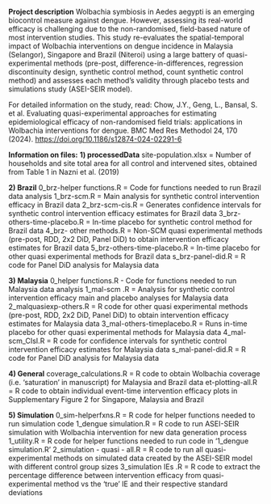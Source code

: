 **Project description**
Wolbachia symbiosis in Aedes aegypti is an emerging biocontrol measure against dengue. However, assessing its real-world efficacy is challenging due to the non-randomised, field-based nature of most intervention studies. This study re-evaluates the spatial-temporal impact of Wolbachia interventions on dengue incidence in Malaysia (Selangor), Singapore and Brazil (Niteroi) using  a large battery of quasi-experimental methods (pre-post, difference-in-differences, regression discontinuity design, synthetic control method, count synthetic control method) and assesses each method’s validity through placebo tests and simulations study (ASEI-SEIR model). 

For detailed information on the study, read: 
Chow, J.Y., Geng, L., Bansal, S. et al. Evaluating quasi-experimental approaches for estimating epidemiological efficacy of non-randomised field trials: applications in Wolbachia interventions for dengue. BMC Med Res Methodol 24, 170 (2024). https://doi.org/10.1186/s12874-024-02291-6

**Information on files:**
**1) processedData**
site-population.xlsx = Number of households and site total area for all control and intervened sites, obtained from Table 1 in Nazni et al. (2019) 

**2) Brazil**
0_brz-helper functions.R = Code for functions needed to run Brazil data analysis 
1_brz-scm.R = Main analysis for synthetic control intervention efficacy in Brazil data
2_brz-scm-cis.R = Generates confidence intervals for synthetic control intervention efficacy estimates for Brazil data 
3_brz-others-time-placebo.R = In-time placebo for synthetic control method for Brazil data 
4_brz- other methods.R = Non-SCM quasi experimental methods (pre-post, RDD, 2x2 DiD, Panel DiD) to obtain intervention efficacy estimates for Brazil data 
5_brz-others-time-placebo.R = In-time placebo for other quasi experimental methods for Brazil data 
s_brz-panel-did.R = R code for Panel DiD analysis for Malaysia data 

**3) Malaysia**
0_helper functions.R - Code for functions needed to run Malaysia data analysis 
1_mal-scm .R = Analysis for synthetic control intervention efficacy main and placebo analyses for Malaysia data 
2_malquasiexp-others.R = R code for other quasi experimental methods (pre-post, RDD, 2x2 DiD, Panel DiD) to obtain intervention efficacy estimates for Malaysia data 
3_mal-others-timeplacebo.R = Runs in-time placebo for other quasi experimental methods for Malaysia data
4_mal-scm_CIsI.R = R code for confidence intervals for synthetic control intervention efficacy estimates for Malaysia data 
s_mal-panel-did.R = R code for Panel DiD analysis for Malaysia data 

**4) General**
coverage_calculations.R = R code to obtain Wolbachia coverage (i.e. ‘saturation’ in manuscript) for Malaysia and Brazil data 
et-plotting-all.R = R code to obtain individual event-time intervention efficacy plots in Supplementary Figure 2 for Singapore, Malaysia and Brazil

**5) Simulation**
0_sim-helperfxns.R = R code for helper functions needed to run simulation code
1_dengue simulation.R = R code to run ASEI-SEIR simulation with Wolbachia intervention for new data generation process
1_utility.R = R code for helper functions needed to run code in ‘1_dengue simulation.R’
2_simulation - quasi - all.R = R code to run all quasi-experimental methods on simulated data created by the ASEI-SEIR model with different control group sizes
3_simulation IEs .R = R code to extract the percentage difference between intervention efficacy from quasi-experimental method vs the ‘true’ IE and their respective standard deviations 
